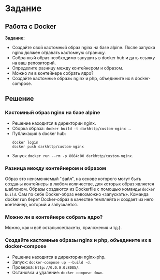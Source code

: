 # Задание

## Работа с Docker

**Задание:**
* Создайте свой кастомный образ nginx на базе alpine. После запуска nginx должен отдавать кастомную страницу.
* Собранный образ необходимо запушить в docker hub и дать ссылку на ваш репозиторий.
* Определите разницу между контейнером и образом.
* Можно ли в контейнере собрать ядро?
* Создайте кастомные образы nginx и php, объедините их в docker-compose.

## Решение

### Кастомный образ nginx на базе alpine
* Решение находится в директории nginx.
* Сборка образa: `docker build -t darkhttp/custom-nginx .`.
* Публикация в docker hub: 
   ```
   docker login
   docker push darkhttp/custom-nginx
   ```
* Запуск `docker run --rm -p 8084:80 darkhttp/custom-nginx`.

### Разница между контейнером и образом
Образ это неизменяемый "файл", на основе которого могут быть созданы контейнеры в любом количестве, для которых образ является шаблоном. Образы создаются из Dockerfile с помощью команды `docker build`. Сам по себе Docker-образ невозможно «запускать». Команда docker run берет Docker-образ в качестве темплейта и создает из него контейнер, который и запускается.

### Можно ли в контейнере собрать ядро?
Можно, как и всё остальное(пакеты, приложения и тд.).

### Создайте кастомные образы nginx и php, объедините их в docker-compose
* Решение находится в директории nginx-php.
* Запуск: `docker-compose up --build -d`.
* Проверка: `http://0.0.0.0:8085/`.
* Остановка и удаление: `docker-compose down`.